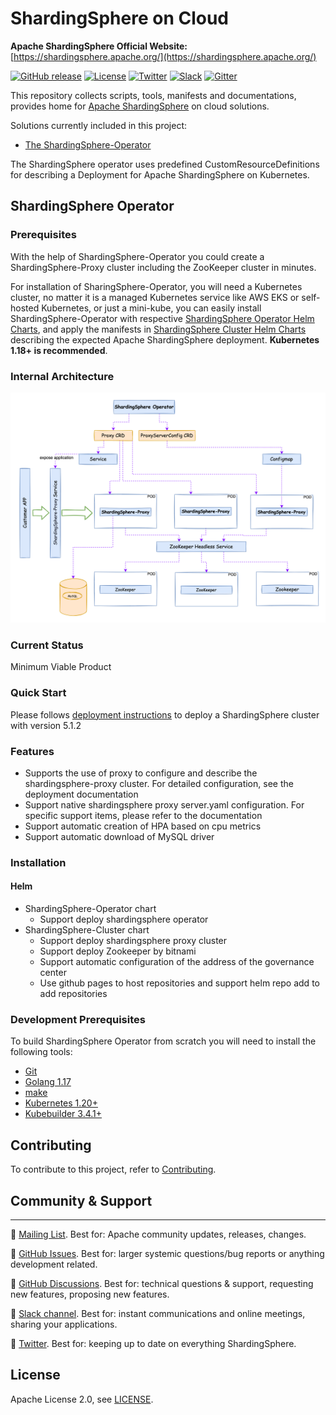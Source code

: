 # ShardingSphere on Cloud

**Apache ShardingSphere Official Website:** [https://shardingsphere.apache.org/](https://shardingsphere.apache.org/)

[![GitHub release](https://img.shields.io/github/release/SphereEx/shardingsphere-on-cloud.svg)](https://github.com/apache/shardingsphere-on-cloud/releases)
[![License](https://img.shields.io/badge/license-Apache%202-4EB1BA.svg)](https://www.apache.org/licenses/LICENSE-2.0.html)
[![Twitter](https://img.shields.io/twitter/url/https/twitter.com/ShardingSphere.svg?style=social&label=Follow%20%40ShardingSphere)](https://twitter.com/ShardingSphere)
[![Slack](https://img.shields.io/badge/%20Slack-ShardingSphere%20Channel-blueviolet)](https://join.slack.com/t/apacheshardingsphere/shared_invite/zt-sbdde7ie-SjDqo9~I4rYcR18bq0SYTg)
[![Gitter](https://badges.gitter.im/shardingsphere/shardingsphere.svg)](https://gitter.im/shardingsphere/Lobby)

This repository collects scripts, tools, manifests and documentations, provides home for [Apache ShardingSphere](https://shardingsphere.apache.org/) on cloud solutions.

Solutions currently included in this project:

* [The ShardingSphere-Operator](https://github.com/apache/shardingsphere-on-cloud/tree/main/shardingsphere-operator)

The ShardingSphere operator uses predefined CustomResourceDefinitions for describing a Deployment for Apache ShardingSphere on Kubernetes.

## ShardingSphere Operator

### Prerequisites

With the help of ShardingSphere-Operator you could create a ShardingSphere-Proxy cluster including the ZooKeeper cluster in minutes.

For installation of SharingSphere-Operator, you will need a Kubernetes cluster, no matter it is a managed Kubernetes service like AWS EKS or self-hosted Kubernetes, or just a mini-kube, you can easily install ShardingSphere-Operator with respective [ShardingSphere Operator Helm Charts](https://github.com/SphereEx/shardingsphere-on-cloud/tree/main/charts/shardingsphere-cluster), and apply the manifests in [ShardingSphere Cluster Helm Charts](https://github.com/SphereEx/shardingsphere-on-cloud/tree/main/charts/shardingsphere-cluster) describing the expected Apache ShardingSphere deployment. **Kubernetes 1.18+ is recommended**. 

### Internal Architecture

![img.png](./doc/images/ss-operatorIA.png)

### Current Status

Minimum Viable Product

### Quick Start 

Please follows [deployment instructions](./doc/deploy.md) to deploy a ShardingSphere cluster with version 5.1.2

### Features

* Supports the use of proxy to configure and describe the shardingsphere-proxy cluster. For detailed configuration, see the deployment documentation
* Support native shardingsphere proxy server.yaml configuration. For specific support items, please refer to the documentation
* Support automatic creation of HPA based on cpu metrics
* Support automatic download of MySQL driver

### Installation

#### Helm

* ShardingSphere-Operator chart
    * Support deploy shardingsphere operator
* ShardingSphere-Cluster chart
    * Support deploy shardingsphere proxy cluster
    * Support deploy Zookeeper by bitnami
    * Support automatic configuration of the address of the governance center
    * Use github pages  to host repositories and support helm repo add to add repositories 

### Development Prerequisites

To build ShardingSphere Operator from scratch you will need to install the following tools:

* [Git](https://git-scm.com/)
* [Golang 1.17](https://golang.org/dl/)
* [make](https://www.gnu.org/savannah-checkouts/gnu/make/make.html)
* [Kubernetes 1.20+](https://github.com/kubernetes/kubernetes)
* [Kubebuilder 3.4.1+](https://github.com/kubernetes-sigs/kubebuilder)

## Contributing

To contribute to this project, refer to [Contributing](CONTRIBUTING.md).

## Community & Support

<hr>

:link: [Mailing List](https://shardingsphere.apache.org/community/en/contribute/subscribe/). Best for: Apache community updates, releases, changes.

:link: [GitHub Issues](https://github.com/apache/shardingsphere-on-cloud/issues). Best for: larger systemic questions/bug reports or anything development related.

:link: [GitHub Discussions](https://github.com/apache/shardingsphere-on-cloud/discussions). Best for: technical questions & support, requesting new features, proposing new features.

:link: [Slack channel](https://join.slack.com/t/apacheshardingsphere/shared_invite/zt-sbdde7ie-SjDqo9~I4rYcR18bq0SYTg). Best for: instant communications and online meetings, sharing your applications.

:link: [Twitter](https://twitter.com/ShardingSphere). Best for: keeping up to date on everything ShardingSphere.


## License

Apache License 2.0, see [LICENSE](https://github.com/SphereEx/shardingsphere-on-cloud/blob/main/LICENSE).
